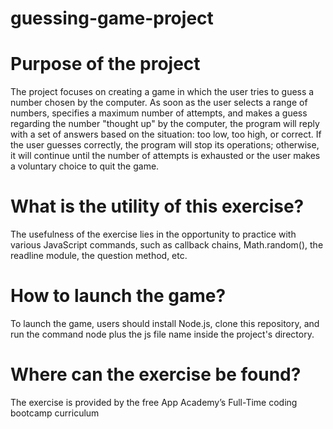 # guessing-game-project

# Purpose of the project
The project focuses on creating a game in which the user tries to guess a number chosen by the computer. As soon as the user selects a range of numbers, specifies a maximum number of attempts, and makes a guess regarding the number "thought up" by the computer, the program will reply with a set of answers based on the situation: too low, too high, or correct. If the user guesses correctly, the program will stop its operations; otherwise, it will continue until the number of attempts is exhausted or the user makes a voluntary choice to quit the game.

# What is the utility of this exercise?
The usefulness of the exercise lies in the opportunity to practice with various JavaScript commands, such as callback chains, Math.random(), the readline module, the question method, etc.

# How to launch the game?
To launch the game, users should install Node.js, clone this repository, and run the command node plus the js file name inside the project's directory.

# Where can the exercise be found?
The exercise is provided by the free App Academy’s Full-Time coding bootcamp curriculum
